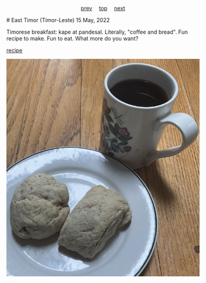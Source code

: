 <span><p align=center>
[prev](../d/dominican_republic.md)&emsp;
[top](../index.md)&emsp;
[next](ecuador.md)
</p></span>
# East Timor (Timor-Leste)
15 May, 2022


Timorese breakfast: kape at pandesal. Literally, "coffee and bread". Fun
recipe to make. Fun to eat. What more do you want?

[recipe](https://www.196flavors.com/philippines-pan-de-sal/)

![breakfast](images/east_timor.jpeg)
